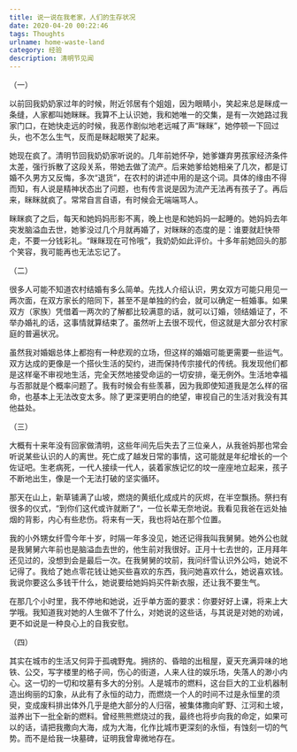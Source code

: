 ```yaml
---
title: 说一说在我老家，人们的生存状况
date: 2020-04-20 00:22:46
tags: Thoughts
urlname: home-waste-land
category: 经验
description: 清明节见闻
---
```


（一）

以前回我奶奶家过年的时候，附近邻居有个姐姐，因为眼睛小，笑起来总是眯成一条缝，人家都叫她眯眯。我算不上认识她，我和她唯一的交集，是有一次她路过我家门口，在她快走远的时候，我恶作剧似地老远喊了声“眯眯”，她停顿一下回过头，也不怎么生气，反而是眯起眼笑了起来。

她现在疯了。清明节回我奶奶家听说的。几年前她怀孕，她爹嫌弃男孩家经济条件太差，强行拆散了这段关系，带她去做了流产。后来她爹给她相亲了几次，都是订婚不久男方又反悔，多次“退货”，在农村的讲述中用的是这个词。具体的缘由不得而知，有人说是精神状态出了问题，也有传言说是因为流产无法再有孩子了。再后来，眯眯就疯了。常常自言自语，有时候会无端端骂人。

眯眯疯了之后，每天和她妈妈形影不离，晚上也是和她妈妈一起睡的。她妈妈去年突发脑溢血去世，她爹没过几个月就再婚了，对眯眯的态度的是：谁要就赶快带走，不要一分钱彩礼。“眯眯现在可怜哦”，我奶奶如此评价。十多年前她回头的那个笑容，我可能再也无法忘记了。

（二）

很多人可能不知道农村结婚有多么简单。先找人介绍认识，男女双方可能只用见一两次面，在双方家长的陪同下，甚至不是单独的约会，就可以确定一桩婚事。如果双方（家族）凭借着一两次的了解都比较满意的话，就可以订婚，领结婚证了，不举办婚礼的话，这事情就算结束了。虽然听上去很不现代，但这就是大部分农村家庭的普遍状况。

虽然我对婚姻总体上都抱有一种悲观的立场，但这样的婚姻可能更需要一些运气。双方达成的更像是一个搭伙生活的契约，进而保持传宗接代的传统。我发现他们都是这样毫不审视地生活，完全天然地接受命运的一切安排，毫无例外。生活地幸福与否那就是个概率问题了。我有时候会有些羡慕，因为我即使知道我是怎么样的宿命，也基本上无法改变太多。除了更深更明白的绝望，审视自己的生活对我没有其他益处。

（三）

大概有十来年没有回家做清明，这些年间先后失去了三位亲人，从我爸妈那也常会听说某些认识的人的离世。死亡成了越发日常的事情，这可能就是年纪增长的一个佐证吧。生老病死，一代人接续一代人，装着家族记忆的坟一座座地立起来，孩子不断地出生，像是一个无法打破的坚实循环。

那天在山上，新草铺满了山坡，燃烧的黄纸化成成片的灰烬，在半空飘扬。祭扫有很多的仪式，“到你们这代或许就断了“，一位长辈无奈地说。我看见我爸在远处抽烟的背影，内心有些悲伤。将来有一天，我也将站在那个位置。

我的小外甥女纤雪今年十岁，时隔一年多没见，她还记得我叫我舅舅。她外公也就是我舅舅六年前也是脑溢血去世的，他生前对我很好。正月十七去世的，正月拜年还见过的，没想到会是最后一次。在我舅舅的坟前，我问纤雪认识外公吗，她说不记得了。我给了她点零花钱让她买些喜欢的东西，我问她喜欢什么，她说喜欢钱。我说你要这么多钱干什么，她说要给她妈妈买件新衣服，还让我不要生气。

在那几个小时里，我不停地和她说，近乎单方面的要求：你要好好上课，将来上大学哦。我知道我对她的人生做不了什么，对她说的这些话，与其说是对她的劝诫，更不如说是一种良心上的自我安慰。

（四）

其实在城市的生活又何异于孤魂野鬼。拥挤的、昏暗的出租屋，夏天充满异味的地铁、公交，写字楼里的格子间，伤心的街道，人来人往的娱乐场，失落人的渺小内心。这一切的一切和坟墓有多大的分别。人是城市的燃料，这台巨大的工业机器制造出绚丽的幻象，从此有了永恒的动力，而燃烧一个人的时间不过是永恒里的须臾，变成废料排出体外几乎是绝大部分的人归宿，被集体撒向旷野、江河和土坡，滋养出下一批全新的燃料。曾经熊熊燃烧过的我，最终也将步向我的命定，如果可以的话，请把我撒向大海，成为大海，化作比城市更深刻的永恒，有蚀刻一切的气势。而不是给我一块墓碑，证明我曾卑微地存在。

